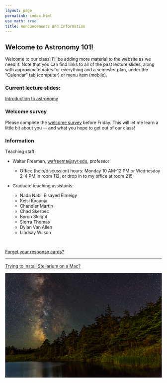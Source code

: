 ```yaml
---
layout: page 
permalink: index.html
use_math: true 
title: Announcements and Information
---
```


## Welcome to Astronomy 101!

Welcome to our class! I'll be adding more material to the website as we need it. Note that you can find links to all of the past lecture 
slides, along with approximate dates for everything and a semester plan, under the "Calendar" tab (computer) or menu item (mobile).

### Current lecture slides:

<a href="slides/lecture1/lecture1-2022.pdf">Introduction to astronomy</a>


### Welcome survey

Please complete the <a href="https://docs.google.com/forms/d/1rppZHcxn6vuiWrEs9eRq4aEF4onvY9xRGrSZjNx0ZNo/">welcome survey</a> before Friday.
This will let me learn a little bit about you -- and what you hope to get out of our class!



### Information

Teaching staff:

* Walter Freeman, <wafreema@syr.edu>, professor
  * Office (help/discussion) hours: Monday 10 AM-12 PM or Wednesday 2-4 PM in room 112, or drop in to my office at room 215

* Graduate teaching assistants:
  - Nada Nabil Elsayed Elmeigy
  - Keisi Kacanja
  - Chandler Martin
  - Chad Skerbec
  - Byron Sleight
  - Sierra Thomas
  - Dylan Van Allen
  - Lindsay Wilson
    
<br>


<a href="cards.html">Forget your response cards?</a>

---

<a href="stellarium-mac.html">Trying to install Stellarium on a Mac?</a>

<center> <img src="darkened-milky-way.jpg">
<br>
